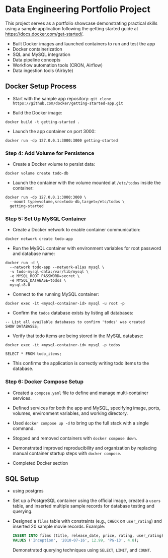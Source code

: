 # Data Engineering Portfolio Project

This project serves as a portfolio showcase demonstrating practical skills using a sample application following the getting started guide at https://docs.docker.com/get-started/.

- Built Docker images and launched containers to run and test the app
- Docker containerization
- SQL and MySQL integration
- Data pipeline concepts
- Workflow automation tools (CRON, Airflow)
- Data ingestion tools (Airbyte)

## Docker Setup Process

- Start with the sample app repository:
`git clone https://github.com/docker/getting-started-app.git`

- Build the Docker image:
```
docker build -t getting-started .
```

- Launch the app container on port 3000:
```
docker run -dp 127.0.0.1:3000:3000 getting-started
```

### Step 4: Add Volume for Persistence

- Create a Docker volume to persist data:
```
docker volume create todo-db
```

- Launch the container with the volume mounted at `/etc/todos` inside the container:
```
docker run -dp 127.0.0.1:3000:3000 \
  --mount type=volume,src=todo-db,target=/etc/todos \
  getting-started
```

### Step 5: Set Up MySQL Container

- Create a Docker network to enable container communication:
```
docker network create todo-app
```

- Run the MySQL container with environment variables for root password and database name:
```
docker run -d \
  --network todo-app --network-alias mysql \
  -v todo-mysql-data:/var/lib/mysql \
  -e MYSQL_ROOT_PASSWORD=secret \
  -e MYSQL_DATABASE=todos \
  mysql:8.0
```

- Connect to the running MySQL container:
```
docker exec -it <mysql-container-id> mysql -u root -p
```

- Confirm the `todos` database exists by listing all databases:
```
-- List all available databases to confirm 'todos' was created
SHOW DATABASES;
```

- Verify that todo items are being stored in the MySQL database:
```
docker exec -it <mysql-container-id> mysql -p todos
```
```
SELECT * FROM todo_items;
```
- This confirms the application is correctly writing todo items to the database.

### Step 6: Docker Compose Setup

- Created a `compose.yaml` file to define and manage multi-container services.
- Defined services for both the app and MySQL, specifying image, ports, volumes, environment variables, and working directory.
- Used `docker compose up -d` to bring up the full stack with a single command.
- Stopped and removed containers with `docker compose down`.
- Demonstrated improved reproducibility and organization by replacing manual container startup steps with `docker compose`.

- Completed Docker section

## SQL Setup

- using postgres

- Set up a PostgreSQL container using the official image, created a `users` table, and inserted multiple sample records for database testing and querying.

- Designed a `films` table with constraints (e.g., `CHECK` on `user_rating`) and inserted 20 sample movie records. Example:
  ```sql
  INSERT INTO films (title, release_date, price, rating, user_rating)
  VALUES ('Inception', '2010-07-16', 12.99, 'PG-13', 4.8);
  ```
  Demonstrated querying techniques using `SELECT`, `LIMIT`, and `COUNT`.